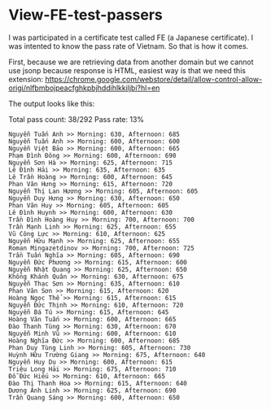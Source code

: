 # View-FE-test-passers
I was participated in a certificate test called FE (a Japanese certificate). I was intented to know the pass rate of Vietnam. So that is how it comes.

First, because we are retrieving data from another domain but we cannot use jsonp because response is HTML, easiest way is that we need this extension: https://chrome.google.com/webstore/detail/allow-control-allow-origi/nlfbmbojpeacfghkpbjhddihlkkiljbi?hl=en

The output looks like this:

Total pass count: 38/292
Pass rate: 13%

    Nguyễn Tuấn Anh >> Morning: 630, Afternoon: 685
    Nguyễn Tuấn Anh >> Morning: 600, Afternoon: 600
    Nguyễn Việt Bảo >> Morning: 600, Afternoon: 665
    Phạm Đình Đông >> Morning: 600, Afternoon: 690
    Nguyễn Sơn Hà >> Morning: 625, Afternoon: 715
    Lê Đình Hải >> Morning: 635, Afternoon: 635
    Lê Trần Hoàng >> Morning: 600, Afternoon: 645
    Phan Văn Hưng >> Morning: 615, Afternoon: 720
    Nguyễn Thị Lan Hương >> Morning: 605, Afternoon: 605
    Nguyễn Duy Hưng >> Morning: 630, Afternoon: 650
    Phan Văn Huy >> Morning: 605, Afternoon: 605
    Lê Đình Huynh >> Morning: 600, Afternoon: 630
    Trần Đình Hoàng Huy >> Morning: 700, Afternoon: 700
    Trần Mạnh Linh >> Morning: 625, Afternoon: 655
    Vũ Công Lực >> Morning: 610, Afternoon: 625
    Nguyễn Hữu Mạnh >> Morning: 625, Afternoon: 655
    Roman Mingazetdinov >> Morning: 700, Afternoon: 725
    Trần Tuấn Nghĩa >> Morning: 605, Afternoon: 690
    Nguyễn Đức Phương >> Morning: 615, Afternoon: 600
    Nguyễn Nhật Quang >> Morning: 625, Afternoon: 650
    Khổng Khánh Quân >> Morning: 630, Afternoon: 675
    Nguyễn Thạc Sơn >> Morning: 635, Afternoon: 610
    Phan Văn Sơn >> Morning: 615, Afternoon: 620
    Hoàng Ngọc Thể >> Morning: 615, Afternoon: 615
    Nguyễn Đức Thịnh >> Morning: 610, Afternoon: 720
    Nguyễn Bá Tú >> Morning: 615, Afternoon: 645
    Hoàng Văn Tuấn >> Morning: 600, Afternoon: 665
    Đào Thanh Tùng >> Morning: 630, Afternoon: 670
    Nguyễn Minh Vũ >> Morning: 600, Afternoon: 610
    Hoàng Nghĩa Đức >> Morning: 600, Afternoon: 685
    Phan Duy Tùng Linh >> Morning: 605, Afternoon: 730
    Huỳnh Hữu Trường Giang >> Morning: 675, Afternoon: 640
    Nguyễn Huy Du >> Morning: 600, Afternoon: 615
    Triệu Long Hải >> Morning: 675, Afternoon: 710
    Đỗ Đức Hiếu >> Morning: 610, Afternoon: 665
    Đào Thị Thanh Hoa >> Morning: 615, Afternoon: 640
    Dương Ánh Linh >> Morning: 625, Afternoon: 690
    Trần Quang Sáng >> Morning: 600, Afternoon: 650
